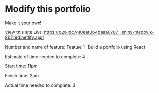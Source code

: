# Modify this portfolio

Make it your own! 

View this site Live: https://6261dc7410eaf364daaa0787--shiny-medovik-8b719d.netlify.app/


Number and name of feature: Feature 1- Build a portfolio using React

Estimate of time needed to complete: 4

Start time: 11pm

Finish time: 2am

Actual time needed to complete: 3